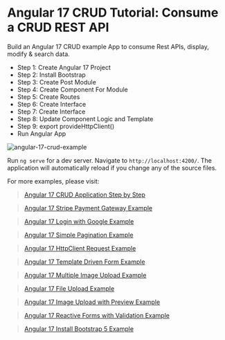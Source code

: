 # Angular 17 CRUD Tutorial: Consume a CRUD REST API

  Build an Angular 17 CRUD example App to consume Rest APIs, display, modify & search data.
  - Step 1: Create Angular 17 Project
  - Step 2: Install Bootstrap
  - Step 3: Create Post Module
  - Step 4: Create Component For Module
  - Step 5: Create Routes
  - Step 6: Create Interface
  - Step 7: Create Interface
  - Step 8: Update Component Logic and Template
  - Step 9: export provideHttpClient()
  - Run Angular App

![angular-17-crud-example](https://www.itsolutionstuff.com/upload/angular-17-crud.png)

 Run `ng serve` for a dev server. Navigate to `http://localhost:4200/`. The application will automatically reload if you change any of the source files.


For more examples, please visit:
> [Angular 17 CRUD Application Step by Step](https://www.itsolutionstuff.com/post/angular-17-crud-application-tutorial-exampleexample.html)

> [Angular 17 Stripe Payment Gateway Example](https://www.itsolutionstuff.com/post/angular-17-stripe-payment-integration-exampleexample.html)

> [Angular 17 Login with Google Example](https://www.itsolutionstuff.com/post/angular-17-login-with-google-gmail-account-exampleexample.html)

> [Angular 17 Simple Pagination Example](https://www.itsolutionstuff.com/post/angular-17-pagination-with-ngx-pagination-exampleexample.html)

> [Angular 17 HttpClient Request Example](https://www.itsolutionstuff.com/post/angular-17-httpclient-http-services-tutorialexample.html)

> [Angular 17 Template Driven Form Example](https://www.itsolutionstuff.com/post/angular-17-template-driven-form-with-validation-exampleexample.html)

> [Angular 17 Multiple Image Upload Example](https://www.itsolutionstuff.com/post/angular-17-multiple-image-upload-with-preview-exampleexample.html)

> [Angular 17 File Upload Example](https://www.itsolutionstuff.com/post/angular-17-file-upload-tutorial-exampleexample.html)

> [Angular 17 Image Upload with Preview Example](https://www.itsolutionstuff.com/post/angular-17-image-upload-with-preview-exampleexample.html)

> [Angular 17 Reactive Forms with Validation Example](https://www.itsolutionstuff.com/post/angular-17-reactive-forms-with-validation-exampleexample.html)

> [Angular 17 Install Bootstrap 5 Example](https://www.itsolutionstuff.com/post/how-to-add-bootstrap-5-in-angular-17-applicationexample.html)
